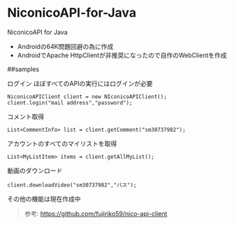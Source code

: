 # NiconicoAPI-for-Java
NiconicoAPI for Java

- Androidの64K問題回避の為に作成
- AndroidでApache HttpClientが非推奨になったので自作のWebClientを作成

##samples

ログイン
ほぼすべてのAPIの実行にはログインが必要
```
NiconicoAPIClient client = new NIconicoAPIClient();
client.login("mail address","password");
```

コメント取得
```
List<CommentInfo> list = client.getComment("sm30737982");
```

アカウントのすべてのマイリストを取得
```
List<MyListItem> items = client.getAllMyList();
```

動画のダウンロード
```
client.downloadVideo("sm30737982","パス");
```


その他の機能は現在作成中

>参考: https://github.com/fujiriko59/nico-api-client
